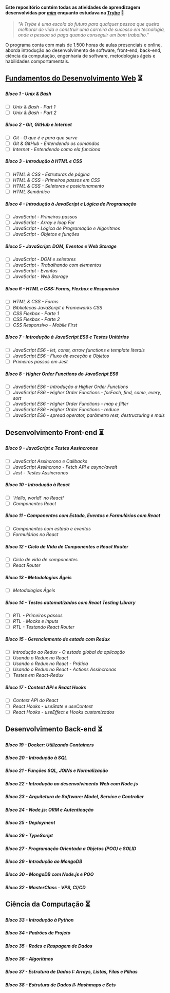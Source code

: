 #### Este repositório contém todas as atividades de aprendizagem desenvolvidas por _[mim](https://www.linkedin.com/in/pedrohxiv/)_ enquanto estudava na [Trybe](https://www.betrybe.com/) :rocket:

> _"A Trybe é uma escola do futuro para qualquer pessoa que queira melhorar de vida e construir uma carreira de sucesso em tecnologia, onde a pessoa só paga quando conseguir um bom trabalho."_

O programa conta com mais de 1.500 horas de aulas presenciais e online, aborda introdução ao desenvolvimento de software, front-end, back-end, ciência da computação, engenharia de software, metodologias ágeis e habilidades comportamentais.

## [Fundamentos do Desenvolvimento Web](https://github.com/pedrohxiv/trybe-exercicios/tree/main/fundamentos) :hourglass_flowing_sand:

##### Bloco 1 - Unix & Bash

- [ ] _Unix & Bash - Part 1_
- [ ] _Unix & Bash - Part 2_

##### Bloco 2 - Git, GitHub e Internet

- [ ] _Git - O que é e para que serve_
- [ ] _Git & GitHub - Entendendo os comandos_
- [ ] _Internet - Entendendo como ela funciona_

##### Bloco 3 - Introdução à HTML e CSS

- [ ] _HTML & CSS - Estruturas de página_
- [ ] _HTML & CSS - Primeiros passos em CSS_
- [ ] _HTML & CSS - Seletores e posicionamento_
- [ ] _HTML Semântico_

##### Bloco 4 - Introdução à JavaScript e Lógica de Programação

- [ ] _JavaScript - Primeiros passos_
- [ ] _JavaScript - Array e loop For_
- [ ] _JavaScript - Lógica de Programação e Algoritmos_
- [ ] _JavaScript - Objetos e funções_

##### Bloco 5 - JavaScript: DOM, Eventos e Web Storage

- [ ] _JavaScript - DOM e seletores_
- [ ] _JavaScript - Trabalhando com elementos_
- [ ] _JavaScript - Eventos_
- [ ] _JavaScript - Web Storage_

##### Bloco 6 - HTML e CSS: Forms, Flexbox e Responsivo

- [ ] _HTML & CSS - Forms_
- [ ] _Bibliotecas JavaScript e Frameworks CSS_
- [ ] _CSS Flexbox - Parte 1_
- [ ] _CSS Flexbox - Parte 2_
- [ ] _CSS Responsivo - Mobile First_

##### Bloco 7 - Introdução à JavaScript ES6 e Testes Unitários

- [ ] _JavaScript ES6 - let, const, arrow functions e template literals_
- [ ] _JavaScript ES6 - Fluxo de exceção e Objetos_
- [ ] _Primeiros passos em Jest_

##### Bloco 8 - Higher Order Functions do JavaScript ES6

- [ ] _JavaScript ES6 - Introdução a Higher Order Functions_
- [ ] _JavaScript ES6 - Higher Order Functions - forEach, find, some, every, sort_
- [ ] _JavaScript ES6 - Higher Order Functions - map e filter_
- [ ] _JavaScript ES6 - Higher Order Functions - reduce_
- [ ] _JavaScript ES6 - spread operator, parâmetro rest, destructuring e mais_

## Desenvolvimento Front-end :hourglass_flowing_sand:

##### Bloco 9 - JavaScript e Testes Assíncronos

- [ ] _JavaScript Assíncrono e Callbacks_
- [ ] _JavaScript Assíncrono - Fetch API e async/await_
- [ ] _Jest - Testes Assíncronos_

##### Bloco 10 - Introdução à React

- [ ] _'Hello, world!' no React!_
- [ ] _Componentes React_

##### Bloco 11 - Componentes com Estado, Eventos e Formulários com React

- [ ] _Componentes com estado e eventos_
- [ ] _Formulários no React_

##### Bloco 12 - Ciclo de Vida de Componentes e React Router

- [ ] _Ciclo de vida de componentes_
- [ ] _React Router_

##### Bloco 13 - Metodologias Ágeis

- [ ] _Metodologias Ágeis_

##### Bloco 14 - Testes automatizados com React Testing Library

- [ ] _RTL - Primeiros passos_
- [ ] _RTL - Mocks e Inputs_
- [ ] _RTL - Testando React Router_

##### Bloco 15 - Gerenciamento de estado com Redux

- [ ] _Introdução ao Redux - O estado global da aplicação_
- [ ] _Usando o Redux no React_
- [ ] _Usando o Redux no React - Prática_
- [ ] _Usando o Redux no React - Actions Assíncronas_
- [ ] _Testes em React-Redux_

##### Bloco 17 - Context API e React Hooks

- [ ] _Context API do React_
- [ ] _React Hooks - useState e useContext_
- [ ] _React Hooks - useEffect e Hooks customizados_

## Desenvolvimento Back-end :hourglass_flowing_sand:

##### Bloco 19 - Docker: Utilizando Containers

##### Bloco 20 - Introdução à SQL

##### Bloco 21 - Funções SQL, JOINs e Normalização

##### Bloco 22 - Introdução ao desenvolvimento Web com Node.js

##### Bloco 23 - Arquitetura de Software: Model, Service e Controller

##### Bloco 24 - Node.js: ORM e Autenticação

##### Bloco 25 - Deployment

##### Bloco 26 - TypeScript

##### Bloco 27 - Programação Orientada a Objetos (POO) e SOLID

##### Bloco 29 - Introdução ao MongoDB

##### Bloco 30 - MongoDB com Node.js e POO

##### Bloco 32 - MasterClass - VPS, CI/CD

## Ciência da Computação :hourglass_flowing_sand:

##### Bloco 33 - Introdução à Python

##### Bloco 34 - Padrões de Projeto

##### Bloco 35 - Redes e Raspagem de Dados

##### Bloco 36 - Algoritmos

##### Bloco 37 - Estrutura de Dados I: Arrays, Listas, Filas e Pilhas

##### Bloco 38 - Estrutura de Dados II: Hashmaps e Sets
